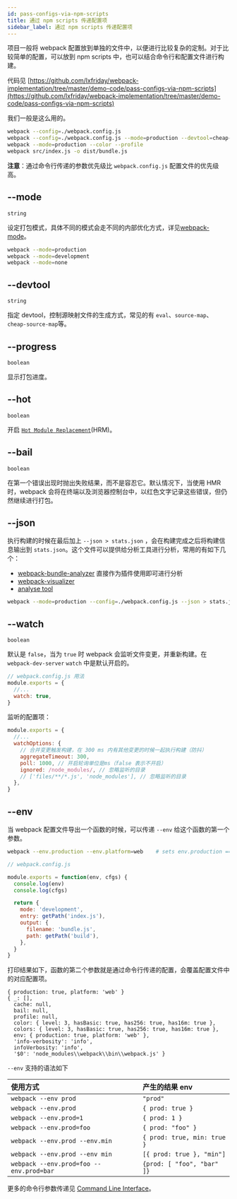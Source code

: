 ```yaml
---
id: pass-configs-via-npm-scripts
title: 通过 npm scripts 传递配置项
sidebar_label: 通过 npm scripts 传递配置项
---
```


项目一般将 webpack 配置放到单独的文件中，以便进行比较复杂的定制。对于比较简单的配置，可以放到 npm scripts 中，也可以结合命令行和配置文件进行构建。

代码见 [https://github.com/lxfriday/webpack-implementation/tree/master/demo-code/pass-configs-via-npm-scripts](https://github.com/lxfriday/webpack-implementation/tree/master/demo-code/pass-configs-via-npm-scripts)

我们一般是这么用的。

```bash
webpack --config=./webpack.config.js
webpack --config=./webpack.config.js --mode=production --devtool=cheap-source-map
webpack --mode=production --color --profile
webpack src/index.js -o dist/bundle.js
```

**注意**：通过命令行传递的参数优先级比 `webpack.config.js` 配置文件的优先级高。

## --mode

`string`

设定打包模式，具体不同的模式会走不同的内部优化方式，详见[webpack-mode](webpack-mode)。

```bash
webpack --mode=production
webpack --mode=development
webpack --mode=none
```

## --devtool

`string`

指定 devtool，控制源映射文件的生成方式，常见的有 `eval`、`source-map`、`cheap-source-map`等。

## --progress

`boolean`

显示打包进度。

## --hot

`boolean`

开启 [`Hot Module Replacement`](https://webpack.js.org/concepts/hot-module-replacement)(HRM)。

## --bail

`boolean`

在第一个错误出现时抛出失败结果，而不是容忍它。默认情况下，当使用 HMR 时，webpack 会将在终端以及浏览器控制台中，以红色文字记录这些错误，但仍然继续进行打包。

## --json

执行构建的时候在最后加上 `--json > stats.json` ，会在构建完成之后将构建信息输出到 `stats.json`。这个文件可以提供给分析工具进行分析，常用的有如下几个：

- [webpack-bundle-analyzer](https://github.com/webpack-contrib/webpack-bundle-analyzer) 直接作为插件使用即可进行分析
- [webpack-visualizer](https://chrisbateman.github.io/webpack-visualizer/)
- [analyse tool](https://webpack.github.io/analyse/)

```bash
webpack --mode=production --config=./webpack.config.js --json > stats.json
```

## --watch

`boolean`

默认是 `false`，当为 `true` 时 webpack 会监听文件变更，并重新构建。在 `webpack-dev-server` `watch` 中是默认开启的。

```js
// webpack.config.js 用法
module.exports = {
  //...
  watch: true,
}
```

监听的配置项：

```js
module.exports = {
  //...
  watchOptions: {
    // 合并变更触发构建，在 300 ms 内有其他变更的时候一起执行构建（防抖）
    aggregateTimeout: 300,
    poll: 1000, // 开启轮询单位是ms（false 表示不开启）
    ignored: /node_modules/, // 忽略监听的目录
    // ['files/**/*.js', 'node_modules'], // 忽略监听的目录
  },
}
```

## --env

当 webpack 配置文件导出一个函数的时候，可以传递 `--env` 给这个函数的第一个参数。

```bash
webpack --env.production --env.platform=web    # sets env.production == true env.platform == "web"
```

```js
// webpack.config.js

module.exports = function(env, cfgs) {
  console.log(env)
  console.log(cfgs)

  return {
    mode: 'development',
    entry: getPath('index.js'),
    output: {
      filename: 'bundle.js',
      path: getPath('build'),
    },
  }
}
```

打印结果如下，函数的第二个参数就是通过命令行传递的配置，会覆盖配置文件中的对应配置项。

```
{ production: true, platform: 'web' }
{ _: [],
  cache: null,
  bail: null,
  profile: null,
  color: { level: 3, hasBasic: true, has256: true, has16m: true },
  colors: { level: 3, hasBasic: true, has256: true, has16m: true },
  env: { production: true, platform: 'web' },
  'info-verbosity': 'info',
  infoVerbosity: 'info',
  '$0': 'node_modules\\webpack\\bin\\webpack.js' }
```

`--env` 支持的语法如下

| 使用方式                                | 产生的结果 env              |
| :-------------------------------------- | :-------------------------- |
| `webpack --env prod`                    | `"prod"`                    |
| `webpack --env.prod`                    | `{ prod: true }`            |
| `webpack --env.prod=1`                  | `{ prod: 1 }`               |
| `webpack --env.prod=foo`                | `{ prod: "foo" }`           |
| `webpack --env.prod --env.min`          | `{ prod: true, min: true }` |
| `webpack --env.prod --env min`          | `[{ prod: true }, "min"]`   |
| `webpack --env.prod=foo --env.prod=bar` | `{prod: [ "foo", "bar" ]}`  |

更多的命令行参数传递见 [Command Line Interface](https://webpack.js.org/api/cli/)。
